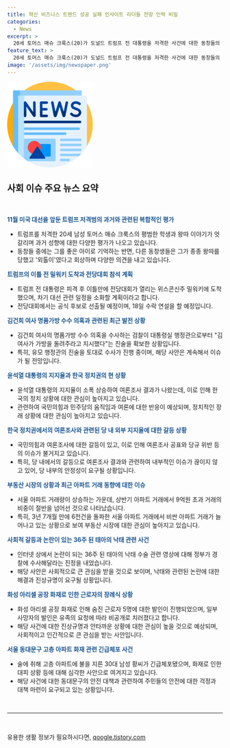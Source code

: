 ```yaml
---
title: 혁신 비즈니스 트렌드 성공 실패 인사이트 리더들 전망 인력 비밀
categories:
  - News
excerpt: >
  20세 토머스 매슈 크룩스(20)가 도널드 트럼프 전 대통령을 저격한 사건에 대한 동창들의 평가가 엇갈리고 있다. 한편에선 평범한 학생으로 기억하는 동창도 있지만, 다른 동창들은 그를 왕따로 기억하며 정치적 견해를 드러내지 않았던 외톨이였다고 회상하고 있다. 도널드 트럼프 전 대통령은 피격으로 부상을 당한 지 하루만인 14일 오후 공화당 전당대회에 도착했으며, 윤석열 대통령의 부인인 김건희 여사의 명품가방 수수 의혹을 수사하는 검찰이 대통령실 행정관으로부터 김 여사가 가방을 돌려주라고 지시했다는 진술을 확보했다.
feature_text: >
  20세 토머스 매슈 크룩스(20)가 도널드 트럼프 전 대통령을 저격한 사건에 대한 동창들의 평가가 엇갈리고 있다. 한편에선 평범한 학생으로 기억하는 동창도 있지만, 다른 동창들은 그를 왕따로 기억하며 정치적 견해를 드러내지 않았던 외톨이였다고 회상하고 있다. 도널드 트럼프 전 대통령은 피격으로 부상을 당한 지 하루만인 14일 오후 공화당 전당대회에 도착했으며, 윤석열 대통령의 부인인 김건희 여사의 명품가방 수수 의혹을 수사하는 검찰이 대통령실 행정관으로부터 김 여사가 가방을 돌려주라고 지시했다는 진술을 확보했다.
image: '/assets/img/newspaper.png'
---
```


<p><img src="/assets/img/newspaper.png" alt="kimp 속보" /></p>

<h2 data-ke-size="size26">사회 이슈 주요 뉴스 요약</h2>

<p data-ke-size="size16">&nbsp;</p>

<p><b><span style="color: #1a5490;">11월 미국 대선을 앞둔 트럼프 저격범의 과거와 관련된 복합적인 평가</span></b></p>

<ul>
    <li>트럼프를 저격한 20세 남성 토머스 매슈 크룩스의 평범한 학생과 왕따 이야기가 엇갈리며 과거 성향에 대한 다양한 평가가 나오고 있습니다.</li>
    <li>동창들 중에는 그를 좋은 아이로 기억하는 반면, 다른 동창생들은 그가 종종 왕따를 당했고 '외톨이'였다고 회상하며 다양한 의견을 내고 있습니다.</li>
</ul>

<p><b><span style="color: #1a5490;">트럼프의 이틀 전 밀워키 도착과 전당대회 참석 계획</span></b></p>

<ul>
    <li>트럼프 전 대통령은 피격 후 이틀만에 전당대회가 열리는 위스콘신주 밀워키에 도착했으며, 차기 대선 관련 일정을 소화할 계획이라고 합니다.</li>
    <li>전당대회에서는 공식 후보로 선출될 예정이며, 18일 수락 연설을 할 예정입니다.</li>
</ul>

<p><b><span style="color: #1a5490;">김건희 여사 명품가방 수수 의혹과 관련된 최근 발전 상황</span></b></p>

<ul>
    <li>김건희 여사의 명품가방 수수 의혹을 수사하는 검찰이 대통령실 행정관으로부터 "김 여사가 가방을 돌려주라고 지시했다"는 진술을 확보한 상황입니다.</li>
    <li>특히, 유모 행정관의 진술을 토대로 수사가 진행 중이며, 해당 사안은 계속해서 이슈가 될 전망입니다.</li>
</ul>

<p><b><span style="color: #1a5490;">윤석열 대통령의 지지율과 한국 정치권의 현 상황</span></b></p>

<ul>
    <li>윤석열 대통령의 지지율이 소폭 상승하여 여론조사 결과가 나왔는데, 이로 인해 한국의 정치 상황에 대한 관심이 높아지고 있습니다.</li>
    <li>관련하여 국민의힘과 민주당의 움직임과 여론에 대한 반응이 예상되며, 정치적인 장래 상황에 대한 관심이 높아지고 있습니다.</li>
</ul>

<p><b><span style="color: #1a5490;">한국 정치권에서의 여론조사와 관련된 당 내 외부 지지율에 대한 갈등 상황</span></b></p>

<ul>
    <li>국민의힘과 여론조사에 대한 갈등이 있고, 이로 인해 여론조사 공표와 당규 위반 등의 이슈가 불거지고 있습니다.</li>
    <li>특히, 당 내에서의 갈등으로 여론조사 결과와 관련하여 내부적인 이슈가 끊이지 않고 있어, 당 내부의 안정성이 요구될 상황입니다.</li>
</ul>

<p><b><span style="color: #1a5490;">부동산 시장의 상황과 최근 아파트 거래 동향에 대한 이슈</span></b></p>

<ul>
    <li>서울 아파트 거래량이 상승하는 가운데, 상반기 아파트 거래에서 9억원 초과 거래의 비중이 절반을 넘어선 것으로 나타났습니다.</li>
    <li>특히, 3년 7개월 만에 6천건을 돌파한 서울 아파트 거래에서 비싼 아파트 거래가 늘어나고 있는 상황으로 보여 부동산 시장에 대한 관심이 높아지고 있습니다.</li>
</ul>

<p><b><span style="color: #1a5490;">사회적 갈등과 논란이 있는 36주 된 태아의 낙태 관련 사건</span></b></p>

<ul>
    <li>인터넷 상에서 논란이 되는 36주 된 태아의 낙태 수술 관련 영상에 대해 정부가 경찰에 수사해달라는 진정을 내었습니다.</li>
    <li>해당 사안은 사회적으로 큰 관심을 받을 것으로 보이며, 낙태와 관련된 논란에 대한 해결과 진상규명이 요구될 상황입니다.</li>
</ul>

<p><b><span style="color: #1a5490;">화성 아리셀 공장 화재로 인한 근로자의 장례식 상황</span></b></p>

<ul>
    <li>화성 아리셀 공장 화재로 인해 숨진 근로자 5명에 대한 발인이 진행되었으며, 일부 사망자의 발인은 유족의 요청에 따라 비공개로 치러졌다고 합니다.</li>
    <li>해당 사건에 대한 진상규명과 안타까운 상황에 대한 관심이 높을 것으로 예상되며, 사회적이고 인간적으로 큰 관심을 받는 사안입니다.</li>
</ul>

<p><b><span style="color: #1a5490;">서울 동대문구 고층 아파트 화재 관련 긴급체포 사건</span></b></p>

<ul>
    <li>술에 취해 고층 아파트에 불을 지른 30대 남성 황씨가 긴급체포됐으며, 화재로 인한 대피 상황 등에 대해 심각한 사안으로 여겨지고 있습니다.</li>
    <li>해당 사건에 대한 동대문구의 안전 대책과 관련하여 주민들의 안전에 대한 걱정과 대책 마련이 요구되고 있는 상황입니다.</li>
</ul>

<p data-ke-size="size16">&nbsp;</p>

<hr>

<p data-ke-size="size16">&nbsp;</p>
유용한 생활 정보가 필요하시다면, <a href="https://qoogle.tistory.com" rel="dofollow">qoogle.tistory.com</a>



